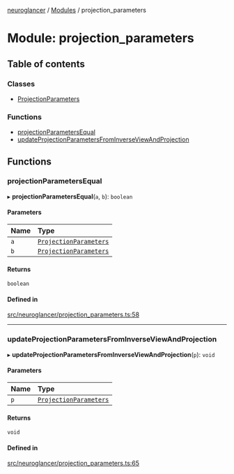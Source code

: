 [neuroglancer](../README.md) / [Modules](../modules.md) / projection\_parameters

# Module: projection\_parameters

## Table of contents

### Classes

- [ProjectionParameters](../classes/projection_parameters.ProjectionParameters.md)

### Functions

- [projectionParametersEqual](projection_parameters.md#projectionparametersequal)
- [updateProjectionParametersFromInverseViewAndProjection](projection_parameters.md#updateprojectionparametersfrominverseviewandprojection)

## Functions

### projectionParametersEqual

▸ **projectionParametersEqual**(`a`, `b`): `boolean`

#### Parameters

| Name | Type |
| :------ | :------ |
| `a` | [`ProjectionParameters`](../classes/projection_parameters.ProjectionParameters.md) |
| `b` | [`ProjectionParameters`](../classes/projection_parameters.ProjectionParameters.md) |

#### Returns

`boolean`

#### Defined in

[src/neuroglancer/projection_parameters.ts:58](https://github.com/ActiveBrainAtlas2/neuroglancer/blob/285e65d7/src/neuroglancer/projection_parameters.ts#L58)

___

### updateProjectionParametersFromInverseViewAndProjection

▸ **updateProjectionParametersFromInverseViewAndProjection**(`p`): `void`

#### Parameters

| Name | Type |
| :------ | :------ |
| `p` | [`ProjectionParameters`](../classes/projection_parameters.ProjectionParameters.md) |

#### Returns

`void`

#### Defined in

[src/neuroglancer/projection_parameters.ts:65](https://github.com/ActiveBrainAtlas2/neuroglancer/blob/285e65d7/src/neuroglancer/projection_parameters.ts#L65)
